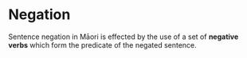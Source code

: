 # Negation

Sentence negation in Māori is effected by the use of a set of **negative verbs** which form the predicate of the negated sentence.
